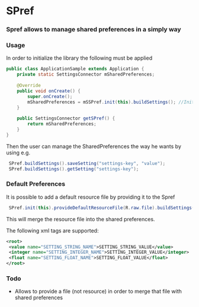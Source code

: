 # SPref

### Spref allows to manage shared preferences in a simply way ###

### Usage ###

In order to initialize the library the following must be applied

```java
public class ApplicationSample extends Application {
    private static SettingsConnector mSharedPreferences;
    
    @Override
    public void onCreate() {
        super.onCreate();
        mSharedPreferences = mSSPref.init(this).buildSettings(); //Initialize the SPref
    }
    
    public SettingsConnector getSPref() {
        return mSharedPreferences;
    }
}
```

Then the user can manage the SharedPreferences the way he wants by using e.g.
```java
 SPref.buildSettings().saveSetting("settings-key", "value");
 SPref.buildSettings().getSetting("settings-key");
```

### Default Preferences ###
It is possible to add a default resource file by providing it to the Spref 

```java
 SPref.init(this).provideDefaultResourceFile(R.raw.file).buildSettings();
```

This will merge the resource file into the shared preferences.

The following xml tags are supported:

```xml
<root>
 <value name="SETTING_STRING_NAME">SETTING_STRING_VALUE</value>
 <integer name="SETTING_INTEGER_NAME">SETTING_INTEGER_VALUE</integer>
 <float name="SETTING_FLOAT_NAME">SETTING_FLOAT_VALUE</float>
</root>
```

### Todo ###
- Allows to provide a file (not resource) in order to merge that file with shared preferences
